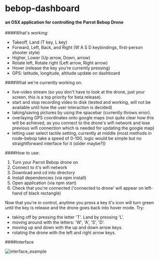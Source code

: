 # bebop-dashboard
#### an OSX application for controlling the Parrot Bebop Drone

####What's working:
* Takeoff, Land (T key, L key)
* Forward, Left, Back, and Right (W A S D keybindings, first-person shooter style)
* Higher, Lower (Up arrow, Down, arrow)
* Rotate left, Rotate right (Left arrow, Right arrow)
* Hover (release the key you're currently pressing)
* GPS: latitude, longitude, altitude update on dashboard

####What we're currently working on:
* live-video stream (so you don't have to look at the drone, just your screen, this is a top priority for beta release).
* start and stop recording video to disk (tested and working, will not be available until how the user interaction is decided)
* taking/saving pictures by using the spacebar (currently throws error).
* overlaying GPS coordinates onto google maps (not quite clear how this will be achieved, as you connect to the drone's wifi network and lose previous wifi connection which is needed for updating the google map)
* letting user select tactile setting, currently at middle (most methods in node-bebop take a speed of 0-100, logic would be simple but no straightforward interface for it (slider maybe?))

####How to use:
1. Turn your Parrot Bebop drone on
2. Connect to it's wifi network
3. Download and cd into directory
4. Install dependencies (via npm install)
5. Open application (via npm start)
6. Check that you're connected ('connected to drone' will appear on left-hand of black rectangle)

Now that you're in control, anytime you press a key it's icon will turn green until the key is release and the drone goes back into hover mode. Try:

* taking off by pressing the letter 'T'. Land by pressing 'L'.
* moving around with the letters: 'W', 'A', 'S', 'D'.
* moving up and down with the up and down arrow keys.
* rotating the drone with the left and right arrow keys.


####Interface

![interface_example](https://github.com/gcwelborn/drone-dashboard/blob/master/drone-dashboard-example.jpg)
